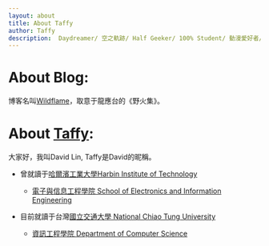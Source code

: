 ```yaml
---
layout: about
title: About Taffy
author: Taffy
description:  Daydreamer/ 空之軌跡/ Half Geeker/ 100% Student/ 動漫愛好者/
---
```


# About Blog:

博客名叫[Wildflame][]，取意于龍應台的《野火集》。

# About [Taffy][Taffy]:

<p>大家好，我叫David Lin, Taffy是David的昵稱。</p>

- 曾就讀于[哈爾濱工業大學Harbin Institute of Technology][HIT]

	- [電子與信息工程學院 School of Electronics and Information Engineering][HIT_SEIE]

- 目前就讀于台灣[國立交通大學 National Chiao Tung University][NCTU]

	- [資訊工程學院 Department of Computer Science][CS_NCTU]

[Wildflame]: http://www.wildflame.org "Cyber Blog"
[Taffy]: http://www.wildflame.org/about_Taffy 
[HIT]: http://www.hit.edu.cn "HIT"
[NCTU]: http://www.nctu.edu.tw "NCTU"
[CS_NCTU]: http://www.cs.nctu.edu.tw "NCTU_CS"
[HIT_SEIE]: http://seie.hit.edu.cn/ "HIT_SEIE"